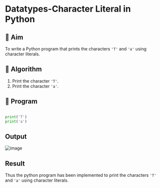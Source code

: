 # Datatypes-Character Literal in Python

## 🎯 Aim
To write a Python program that prints the characters `'T'` and `'a'` using character literals.

## 🧠 Algorithm
1. Print the character `'T'`.
2. Print the character `'a'`.

## 🧾 Program

```python

print('T')
print('a')

```

## Output

![image](https://github.com/user-attachments/assets/1916f15c-318b-404b-8131-73c8f0121127)

## Result

Thus the python program has been implemented to print the characters `'T'` and `'a'` using character literals.
